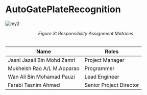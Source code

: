 # AutoGatePlateRecognition
![my2](https://user-images.githubusercontent.com/55337524/150502049-db99e4f2-2edd-45c8-a2e2-9348cbceefe2.jpg)
<div align="center"><em>Figure 3: Responsibility Assignment Matrices</em></div><br>

| Name                                     | Roles                   |
| ---------------------------------------- | ----------------------- |
| Jasni Jazali Bin Mohd Zamri              | Project Manager         |
| Mukheish Rao A/L M.Apparao               | Programmer              |
| Wan Ali Bin Mohamad Pauzi                | Lead Engineer           |
| Farabi Tasnim Ahmed                      | Senior Project Director |

<br>
